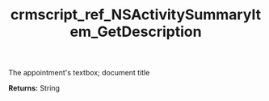 ﻿---
title: crmscript_ref_NSActivitySummaryItem_GetDescription
description: String NSActivitySummaryItem.GetDescription()
intellisense: NSActivitySummaryItem.GetDescription
keywords: NSActivitySummaryItem, GetDescription
so.topic: reference
---

The appointment's textbox; document title

**Returns:** String


